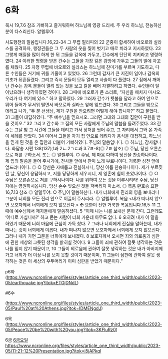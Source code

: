 

# 6화
묵시 19,7.6 참조
기뻐하고 즐거워하며 하느님께 영광 드리세. 주 우리 하느님, 전능하신 분이 다스리신다. 알렐루야.

사도행전의 말씀입니다.16,22-34
그 무렵 필리피의 22 군중이 합세하여 바오로와 실라스를 공격하자,
행정관들은 그 두 사람의 옷을 찢어 벗기고 매로 치라고 지시하였다.
23 그렇게 매질을 많이 하게 한 뒤 그들을 감옥에 가두고,
간수에게 단단히 지키라고 명령하였다.
24 이러한 명령을 받은 간수는 그들을 가장 깊은 감방에 가두고
그들의 발에 차꼬를 채웠다.
25 자정 무렵에 바오로와 실라스는 하느님께 찬미가를 부르며 기도하고,
다른 수인들은 거기에 귀를 기울이고 있었다.
26 그런데 갑자기 큰 지진이 일어나 감옥의 기초가 뒤흔들렸다.
그리고 즉시 문들이 모두 열리고 사슬이 다 풀렸다.
27 잠에서 깨어난 간수는 감옥 문들이 열려 있는 것을 보고
칼을 빼어 자결하려고 하였다.
수인들이 달아났으려니 생각하였던 것이다.
28 그때에 바오로가 큰 소리로,
“자신을 해치지 마시오. 우리가 다 여기에 있소.” 하고 말하였다.
29 그러자 간수가 횃불을 달라고 하여 안으로 뛰어 들어가
무서워 떨면서 바오로와 실라스 앞에 엎드렸다.
30 그리고 그들을 밖으로 데리고 나가,
“두 분 선생님, 제가 구원을 받으려면 어떻게 해야 합니까?” 하고 물었다.
31 그들이 대답하였다. “주 예수님을 믿으시오.
그러면 그대와 그대의 집안이 구원을 받을 것이오.”
32 그리고 간수와 그 집의 모든 사람에게 주님의 말씀을 들려주었다.
33 간수는 그날 밤 그 시간에 그들을 데리고 가서 상처를 씻어 주고,
그 자리에서 그와 온 가족이 세례를 받았다.
34 이어서 그들을 자기 집 안으로 데려다가 음식을 대접하고,
하느님을 믿게 된 것을 온 집안과 더불어 기뻐하였다.
주님의 말씀입니다.
◎ 하느님, 감사합니다.
화답송
시편 138(137),1과 2ㄴ.2ㄱㄷ과 3.7ㄹ-8(◎ 7ㄹ 참조)
◎ 주님, 당신 오른손으로 저를 구하소서.
또는
◎ 알렐루야.
○ 주님, 제 마음 다하여 당신을 찬송하나이다. 제 입의 말씀을 들어 주시기에, 천사들 앞에서 찬미 노래 부르나이다. 거룩한 성전 앞에 엎드리나이다. ◎
○ 당신은 자애롭고 진실하시니, 당신 이름 찬송하나이다. 제가 부르짖던 날, 당신이 응답하시고, 저를 당당하게 세우시니, 제 영혼에 힘이 솟았나이다. ◎
○ 주님은 오른손으로 저를 구하시나이다. 나를 위하여 모든 것을 이루시리라! 주님, 당신 자애는 영원하시옵니다. 당신 손수 빚으신 것들 저버리지 마소서. ◎
복음 환호송
요한 16,7.13 참조
◎ 알렐루야.
○ 주님이 말씀하신다. 내가 너희에게 진리의 영을 보내리니 그분이 너희를 모든 진리 안으로 이끌어 주시리라.
◎ 알렐루야.
복음
<내가 떠나지 않으면 보호자께서 너희에게 오지 않으신다.>
✠ 요한이 전한 거룩한 복음입니다.16,5-11
그때에 예수님께서 제자들에게 말씀하셨다.
5 “이제 나는 나를 보내신 분께 간다.
그런데도 ‘어디로 가십니까?’ 하고 묻는 사람이 너희 가운데 아무도 없다.
6 오히려 내가 이 말을 하였기 때문에 너희 마음에 근심이 가득 찼다.
7 그러나 너희에게 진실을 말하는데, 내가 떠나는 것이 너희에게 이롭다.
내가 떠나지 않으면 보호자께서 너희에게 오지 않으신다.
그러나 내가 가면 그분을 너희에게 보내겠다.
8 보호자께서 오시면
죄와 의로움과 심판에 관한 세상의 그릇된 생각을 밝히실 것이다.
9 그들이 죄에 관하여 잘못 생각하는 것은 나를 믿지 않기 때문이고,
10 그들이 의로움에 관하여 잘못 생각하는 것은
내가 아버지께 가고 너희가 더 이상 나를 보지 못할 것이기 때문이며,
11 그들이 심판에 관하여 잘못 생각하는 것은
이 세상의 우두머리가 이미 심판을 받았기 때문이다.”


p6화 (https://www.ncronline.org/files/styles/article_one_third_width/public/2023-05/earthquake.jpg?itok=ETGjDNdL)


#6수

(https://www.ncronline.org/files/styles/article_one_third_width/public/2023-05/Paul%20at%20Athens.jpg?itok=IDMENgdJ)


6목
(https://www.ncronline.org/files/styles/article_one_third_width/public/2023-05/Peace%20be%20with%20you.jpg?itok=3KFluRz0)


6금
[6금요일](https://www.ncronline.org/spirituality/pencil-preaching/conception-birth)
https://www.ncronline.org/files/styles/article_one_third_width/public/2023-05/11-21-12%20Presentation.jpg?itok=i5jAPkqI